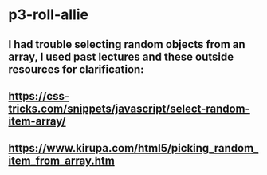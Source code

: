 # p3-roll-allie
## I had trouble selecting random objects from an array, I used past lectures and these outside resources for clarification:
## https://css-tricks.com/snippets/javascript/select-random-item-array/
## https://www.kirupa.com/html5/picking_random_item_from_array.htm
